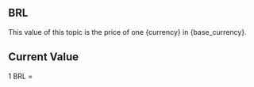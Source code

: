 ## BRL

This value of this topic is the price of one {currency} in {base_currency}.

## Current Value

1 BRL = <Topic topic="finance/stock-exchange/currency/BRL/EUR" decimals="3" unit="EUR"/>

